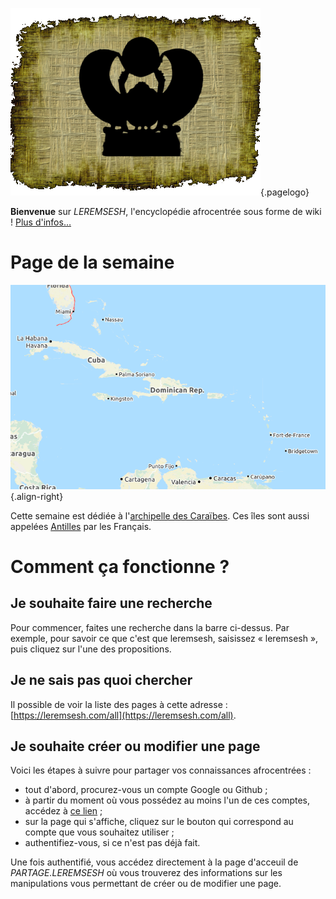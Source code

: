 <!-- TITLE: Page d'acceuil -->

![Logo Leremsesh Com](/uploads/logo/logo-leremsesh-com.png "Logo de LEREMSESH"){.pagelogo}

**Bienvenue** sur *LEREMSESH*, l'encyclopédie afrocentrée sous forme de wiki !
[Plus d'infos…](/leremsesh/presentation-de-leremsesh)

# Page de la semaine
![Iles De La Caraibe](/uploads/map/iles-de-la-caraibe.png "Îles de la Caraibe"){.align-right}

Cette semaine est dédiée à l'[archipelle des Caraïbes](/geographie/ile/caraibes/iles-de-la-caraibe). Ces îles sont aussi appelées [Antilles](/geographie/ile/caraibes/iles-de-la-caraibe#autres-denominations) par les Français.

# Comment ça fonctionne ?
## Je souhaite faire une recherche
Pour commencer, faites une recherche dans la barre ci-dessus. Par exemple, pour savoir ce que c'est que leremsesh, saisissez « leremsesh », puis cliquez sur l'une des propositions.

## Je ne sais pas quoi chercher
Il possible de voir la liste des pages à cette adresse : [https://leremsesh.com/all](https://leremsesh.com/all).

## Je souhaite créer ou modifier une page
Voici les étapes à suivre pour partager vos connaissances afrocentrées :
* tout d'abord, procurez-vous un compte Google ou Github ;
* à partir du moment où vous possédez au moins l'un de ces comptes, accédez à [ce lien](https://partage.leremsesh.com) ;
* sur la page qui s'affiche, cliquez sur le bouton qui correspond au compte que vous souhaitez utiliser ;
* authentifiez-vous, si ce n'est pas déjà fait.

Une fois authentifié, vous accédez directement à la page d'acceuil de *PARTAGE.LEREMSESH* où vous trouverez des informations sur les manipulations vous permettant de créer ou de modifier une page.
